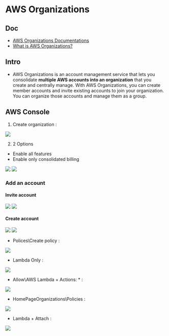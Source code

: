 # AWS Organizations

## Doc
* [AWS Organizations Documentations](https://docs.aws.amazon.com/organizations/)
* [What is AWS Organizations?](https://docs.aws.amazon.com/organizations/latest/userguide/orgs_introduction.html?icmpid=docs_orgs_console)

## Intro
* AWS Organizations is an account management service that lets you consolidate
  **multiple AWS accounts into an organization** that you create and centrally manage.
  With AWS Organizations, you can create member accounts and invite existing accounts
  to join your organization. You can organize those accounts and manage them as a group. 

## AWS Console
1) Create organization : 

[<img src="https://i.imgur.com/mDQUQow.png">](https://i.imgur.com/mDQUQow.png)

2) 2 Options
 * Enable all features
 * Enable only consolidated billing
 
 [<img src="https://i.imgur.com/VW9a6Ah.png">](https://i.imgur.com/VW9a6Ah.png)
 [<img src="https://i.imgur.com/31n6UBr.png">](https://i.imgur.com/31n6UBr.png)
 
 
### Add an account  
#### Invite account
 
 [<img src="https://i.imgur.com/l2uqqBH.png">](https://i.imgur.com/l2uqqBH.png)
 [<img src="https://i.imgur.com/XvpDOOj.png">](https://i.imgur.com/XvpDOOj.png)
 
#### Create account
[<img src="https://i.imgur.com/CKcgGcQ.png">](https://i.imgur.com/CKcgGcQ.png)
[<img src="https://i.imgur.com/ggHqhDL.png">](https://i.imgur.com/ggHqhDL.png)

* Polices\Create policy : 

[<img src="https://i.imgur.com/XODNJel.png">](https://i.imgur.com/XODNJel.png)

* Lambda Only :

[<img src="https://i.imgur.com/UkZW4k3.png">](https://i.imgur.com/UkZW4k3.png)

* Allow\AWS Lambda + Actions: * :

[<img src="https://i.imgur.com/wjY9EGf.png">](https://i.imgur.com/wjY9EGf.png)

* HomePageOrganizations\Policies : 

[<img src="https://i.imgur.com/VGluNmT.png">](https://i.imgur.com/VGluNmT.png)

* Lambda + Attach :

[<img src="https://i.imgur.com/ODifKqY.png">](https://i.imgur.com/ODifKqY.png)
